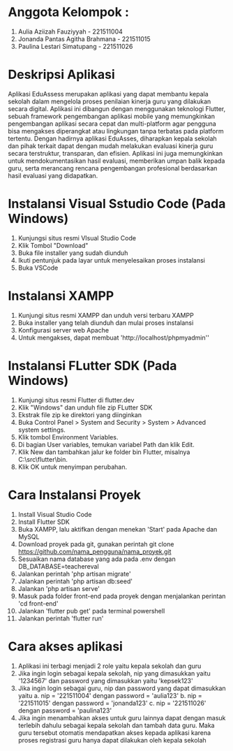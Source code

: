 # Anggota Kelompok :
1. Aulia Aziizah Fauziyyah - 221511004
2. Jonanda Pantas Agitha Brahmana - 221511015
3. Paulina Lestari Simatupang - 221511026

# Deskripsi Aplikasi
Aplikasi EduAssess merupakan aplikasi yang dapat membantu kepala sekolah dalam mengelola proses penilaian kinerja guru yang dilakukan secara digital. Aplikasi ini dibangun dengan menggunakan teknologi Flutter, sebuah framework pengembangan aplikasi mobile yang memungkinkan pengembangan aplikasi secara cepat dan multi-platform agar pengguna bisa mengakses diperangkat atau lingkungan tanpa terbatas pada platform tertentu. Dengan hadirnya aplikasi EduAsses, diharapkan kepala sekolah dan pihak terkait dapat dengan mudah melakukan evaluasi kinerja guru secara terstruktur, transparan, dan efisien. Aplikasi ini juga memungkinkan untuk mendokumentasikan hasil evaluasi, memberikan umpan balik kepada guru, serta merancang rencana pengembangan profesional berdasarkan hasil evaluasi yang didapatkan.

# Instalansi Visual Sstudio Code (Pada Windows)
1. Kunjungsi situs resmi VIsual Studio Code
2. Klik Tombol "Download"
3. Buka file installer yang sudah diunduh
4. Ikuti pentunjuk pada layar untuk menyelesaikan proses instalansi
5. Buka VSCode 

# Instalansi XAMPP
1. Kunjungi situs resmi XAMPP dan unduh versi terbaru XAMPP
2. Buka installer yang telah diunduh dan mulai proses instalansi
3. Konfigurasi server web Apache
4. Untuk mengakses, dapat membuat 'http://localhost/phpmyadmin''

# Instalansi FLutter SDK (Pada Windows)
1. Kunjungi situs resmi Flutter di flutter.dev
2. Klik "Windows" dan unduh file zip FLutter SDK
3. Ekstrak file zip ke direktori yang diinginkan
4. Buka Control Panel > System and Security > System > Advanced system settings.
5. Klik tombol Environment Variables.
6. Di bagian User variables, temukan variabel Path dan klik Edit.
7. Klik New dan tambahkan jalur ke folder bin 
Flutter, misalnya C:\src\flutter\bin.
8. Klik OK untuk menyimpan perubahan.

# Cara Instalansi Proyek 
1. Install Visual Studio Code 
2. Install Flutter SDK
3. Buka XAMPP, lalu aktifkan dengan menekan 'Start' pada Apache dan MySQL
4. Download proyek pada git, gunakan perintah git clone https://github.com/nama_pengguna/nama_proyek.git
5. Sesuaikan nama database yang ada pada .env dengan DB_DATABASE=teachereval
7. Jalankan perintah 'php artisan migrate'
8. Jalankan perintah 'php artisan db:seed'
9. Jalankan 'php artisan serve'
10. Masuk pada folder front-end pada proyek dengan menjalankan perintan 'cd front-end'
11. Jalankan 'flutter pub get' pada terminal powershell 
13. Jalankan perintah 'flutter run'

# Cara akses aplikasi
1. Aplikasi ini terbagi menjadi 2 role yaitu kepala sekolah dan guru
2. Jika ingin login sebagai kepala sekolah, nip yang dimasukkan yaitu '1234567' dan password yang dimasukkan yaitu 'kepsek123'
3. Jika ingin login sebagai guru, nip dan password yang dapat dimasukkan yaitu
   a. nip = '221511004' dengan password = 'aulia123'
   b. nip = '221511015' dengan password = 'jonanda123'
   c. nip = '221511026' dengan password = 'paulina123'
4. Jika ingin menambahkan akses untuk guru lainnya dapat dengan masuk terlebih dahulu sebagai kepala sekolah dan tambah data guru. Maka guru tersebut otomatis mendapatkan akses kepada aplikasi karena proses registrasi guru hanya dapat dilakukan oleh kepala sekolah
